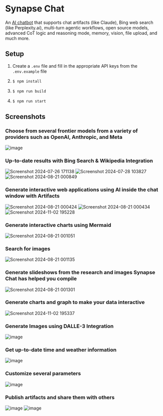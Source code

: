# Synapse Chat

An [AI chatbot](https://ai-chat-artifacts.onrender.com/) that supports chat artifacts (like Claude), Bing web search (like Perplexity.ai), multi-turn agentic workflows, open source models, advanced CoT logic and reasoning mode, memory, vision, file upload, and much more.

## Setup
1. Create a `.env` file and fill in the appropriate API keys from the `.env.example` file
2. ```bash
   $ npm install
   ```
3. ```bash
   $ npm run build
   ```
4. ```bash
   $ npm run start
   ```

## Screenshots
### Choose from several frontier models from a variety of providers such as OpenAI, Anthropic, and Meta
![image](https://github.com/user-attachments/assets/cb5dd68c-f5f7-4b97-b584-9e74a0c267c9)

### Up-to-date results with Bing Search & Wikipedia Integration
![Screenshot 2024-07-26 171138](https://github.com/user-attachments/assets/776d10e6-48c4-4af2-b26f-f6e3592637c5)
![Screenshot 2024-07-28 103827](https://github.com/user-attachments/assets/e8ed87a4-e436-4f15-bb33-bb53a2e9f7aa)
![Screenshot 2024-08-21 000849](https://github.com/user-attachments/assets/e7f5aeef-bd6d-40f2-b146-6cbf8837b1fb)

### Generate interactive web applications using AI inside the chat window with Artifacts
![Screenshot 2024-08-21 000424](https://github.com/user-attachments/assets/5c640540-d771-498e-9189-88ff88bab1c5)
![Screenshot 2024-08-21 000434](https://github.com/user-attachments/assets/a7dffe18-34af-4d66-bb6c-7e7beb9529d7)
![Screenshot 2024-11-02 195228](https://github.com/user-attachments/assets/7ba689e7-f920-4377-960b-5c036a49cd9a)

### Generate interactive charts using Mermaid
![Screenshot 2024-08-21 001051](https://github.com/user-attachments/assets/c65c2cb5-af45-421a-90e7-9f573a65d271)

### Search for images
![Screenshot 2024-08-21 001135](https://github.com/user-attachments/assets/b0dd4b51-58ea-40fb-bbf9-075e8bbcdb4a)

### Generate slideshows from the research and images Synapse Chat has helped you compile
![Screenshot 2024-08-21 001301](https://github.com/user-attachments/assets/00fa3254-283e-4b95-acdc-bfc3ff5d4cdf)

### Generate charts and graph to make your data interactive
![Screenshot 2024-11-02 195337](https://github.com/user-attachments/assets/0c70f3ed-6850-4103-a486-a2ffee360e91)

### Generate Images using DALLE-3 Integration
![image](https://github.com/user-attachments/assets/0d318657-bc85-43ef-b108-e82b16aa7667)

### Get up-to-date time and weather information
![image](https://github.com/user-attachments/assets/cac2ab53-d7a5-41ac-b7df-2cad34e1b7a9)

### Customize several parameters
![image](https://github.com/user-attachments/assets/7d9ea2db-787e-4422-a6a8-c6d4fba927ce)

### Publish artifacts and share them with others
![image](https://github.com/user-attachments/assets/a706f5e8-42c8-48f1-87ca-43cdcbb315f4)
![image](https://github.com/user-attachments/assets/b124cd4f-1f2e-4b56-acf9-dd9f576676ae)

